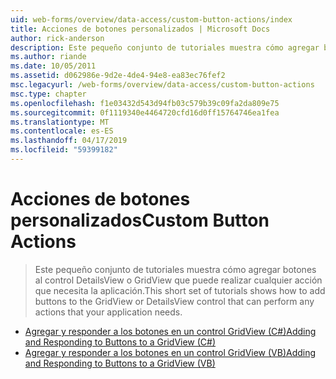 ```yaml
---
uid: web-forms/overview/data-access/custom-button-actions/index
title: Acciones de botones personalizados | Microsoft Docs
author: rick-anderson
description: Este pequeño conjunto de tutoriales muestra cómo agregar botones al control DetailsView o GridView que puede realizar cualquier acción que necesita la aplicación.
ms.author: riande
ms.date: 10/05/2011
ms.assetid: d062986e-9d2e-4de4-94e8-ea83ec76fef2
msc.legacyurl: /web-forms/overview/data-access/custom-button-actions
msc.type: chapter
ms.openlocfilehash: f1e03432d543d94fb03c579b39c09fa2da809e75
ms.sourcegitcommit: 0f1119340e4464720cfd16d0ff15764746ea1fea
ms.translationtype: MT
ms.contentlocale: es-ES
ms.lasthandoff: 04/17/2019
ms.locfileid: "59399182"
---
```

# <a name="custom-button-actions"></a><span data-ttu-id="70b24-103">Acciones de botones personalizados</span><span class="sxs-lookup"><span data-stu-id="70b24-103">Custom Button Actions</span></span>

> <span data-ttu-id="70b24-104">Este pequeño conjunto de tutoriales muestra cómo agregar botones al control DetailsView o GridView que puede realizar cualquier acción que necesita la aplicación.</span><span class="sxs-lookup"><span data-stu-id="70b24-104">This short set of tutorials shows how to add buttons to the GridView or DetailsView control that can perform any actions that your application needs.</span></span>


- [<span data-ttu-id="70b24-105">Agregar y responder a los botones en un control GridView (C#)</span><span class="sxs-lookup"><span data-stu-id="70b24-105">Adding and Responding to Buttons to a GridView (C#)</span></span>](adding-and-responding-to-buttons-to-a-gridview-cs.md)
- [<span data-ttu-id="70b24-106">Agregar y responder a los botones en un control GridView (VB)</span><span class="sxs-lookup"><span data-stu-id="70b24-106">Adding and Responding to Buttons to a GridView (VB)</span></span>](adding-and-responding-to-buttons-to-a-gridview-vb.md)
